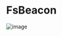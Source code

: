 # FsBeacon


![image](https://user-images.githubusercontent.com/688618/133402345-d72be30e-52f0-4bfd-aec4-f405c4935a2d.png)
